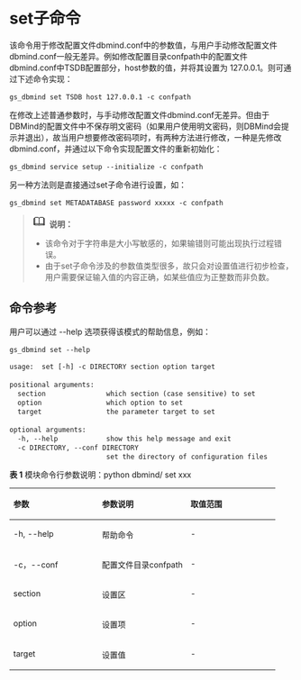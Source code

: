 # set子命令<a name="ZH-CN_TOPIC_0000001199316674"></a>

该命令用于修改配置文件dbmind.conf中的参数值，与用户手动修改配置文件dbmind.conf一般无差异。例如修改配置目录confpath中的配置文件dbmind.conf中TSDB配置部分，host参数的值，并将其设置为 127.0.0.1。则可通过下述命令实现：

```
gs_dbmind set TSDB host 127.0.0.1 -c confpath
```

在修改上述普通参数时，与手动修改配置文件dbmind.conf无差异。但由于DBMind的配置文件中不保存明文密码（如果用户使用明文密码，则DBMind会提示并退出），故当用户想要修改密码项时，有两种方法进行修改，一种是先修改dbmind.conf，并通过以下命令实现配置文件的重新初始化：

```
gs_dbmind service setup --initialize -c confpath
```

另一种方法则是直接通过set子命令进行设置，如：

```
gs_dbmind set METADATABASE password xxxxx -c confpath
```



>![](public_sys-resources/icon-note.png) **说明：** 
>
>+ 该命令对于字符串是大小写敏感的，如果输错则可能出现执行过程错误。
>+ 由于set子命令涉及的参数值类型很多，故只会对设置值进行初步检查，用户需要保证输入值的内容正确，如某些值应为正整数而非负数。

## 命令参考<a name="section1636514213451"></a>

用户可以通过 --help 选项获得该模式的帮助信息，例如：

```
gs_dbmind set --help
```

```
usage:  set [-h] -c DIRECTORY section option target

positional arguments:
  section               which section (case sensitive) to set
  option                which option to set
  target                the parameter target to set

optional arguments:
  -h, --help            show this help message and exit
  -c DIRECTORY, --conf DIRECTORY
                        set the directory of configuration files
```

**表 1**  模块命令行参数说明：python dbmind/ set xxx

<a name="table7211122234813"></a>
<table><thead align="left"><tr id="row3212142264818"><th class="cellrowborder" valign="top" width="33.33333333333333%" id="mcps1.2.4.1.1"><p id="p121217228484"><a name="p121217228484"></a><a name="p121217228484"></a>参数</p>
</th>
<th class="cellrowborder" valign="top" width="33.33333333333333%" id="mcps1.2.4.1.2"><p id="p1521252210488"><a name="p1521252210488"></a><a name="p1521252210488"></a>参数说明</p>
</th>
<th class="cellrowborder" valign="top" width="33.33333333333333%" id="mcps1.2.4.1.3"><p id="p6212222124812"><a name="p6212222124812"></a><a name="p6212222124812"></a>取值范围</p>
</th>
</tr>
</thead>
<tbody><tr id="row5212152216484"><td class="cellrowborder" valign="top" width="33.33333333333333%" headers="mcps1.2.4.1.1 "><p id="p621212223483"><a name="p621212223483"></a><a name="p621212223483"></a>-h, --help</p>
</td>
<td class="cellrowborder" valign="top" width="33.33333333333333%" headers="mcps1.2.4.1.2 "><p id="p021242274820"><a name="p021242274820"></a><a name="p021242274820"></a>帮助命令</p>
</td>
<td class="cellrowborder" valign="top" width="33.33333333333333%" headers="mcps1.2.4.1.3 "><p id="p202121522144814"><a name="p202121522144814"></a><a name="p202121522144814"></a>-</p>
</td>
</tr>
<tr id="row52122229485"><td class="cellrowborder" valign="top" width="33.33333333333333%" headers="mcps1.2.4.1.1 "><p id="p182125225484"><a name="p182125225484"></a><a name="p182125225484"></a>-c，--conf</p>
</td>
<td class="cellrowborder" valign="top" width="33.33333333333333%" headers="mcps1.2.4.1.2 "><p id="p1921242214488"><a name="p1921242214488"></a><a name="p1921242214488"></a>配置文件目录confpath</p>
</td>
<td class="cellrowborder" valign="top" width="33.33333333333333%" headers="mcps1.2.4.1.3 "><p id="p1547014377521"><a name="p1547014377521"></a><a name="p1547014377521"></a>-</p>
</td>
</tr>
<tr id="row122122220489"><td class="cellrowborder" valign="top" width="33.33333333333333%" headers="mcps1.2.4.1.1 "><p id="p457192417553"><a name="p457192417553"></a><a name="p457192417553"></a>section</p>
</td>
<td class="cellrowborder" valign="top" width="33.33333333333333%" headers="mcps1.2.4.1.2 "><p id="p12212192220489"><a name="p12212192220489"></a><a name="p12212192220489"></a>设置区</p>
</td>
<td class="cellrowborder" valign="top" width="33.33333333333333%" headers="mcps1.2.4.1.3 "><p id="p58973412526"><a name="p58973412526"></a><a name="p58973412526"></a>-</p>
</td>
</tr>
<tr id="row7212182211482"><td class="cellrowborder" valign="top" width="33.33333333333333%" headers="mcps1.2.4.1.1 "><p id="p621213221486"><a name="p621213221486"></a><a name="p621213221486"></a>option</p>
</td>
<td class="cellrowborder" valign="top" width="33.33333333333333%" headers="mcps1.2.4.1.2 "><p id="p162129229482"><a name="p162129229482"></a><a name="p162129229482"></a>设置项</p>
</td>
<td class="cellrowborder" valign="top" width="33.33333333333333%" headers="mcps1.2.4.1.3 "><p id="p5891434145218"><a name="p5891434145218"></a><a name="p5891434145218"></a>-</p>
</td>
</tr>
<tr id="row121262294818"><td class="cellrowborder" valign="top" width="33.33333333333333%" headers="mcps1.2.4.1.1 "><p id="p191851941105514"><a name="p191851941105514"></a><a name="p191851941105514"></a>target</p>
</td>
<td class="cellrowborder" valign="top" width="33.33333333333333%" headers="mcps1.2.4.1.2 "><p id="p6212322164815"><a name="p6212322164815"></a><a name="p6212322164815"></a>设置值</p>
</td>
<td class="cellrowborder" valign="top" width="33.33333333333333%" headers="mcps1.2.4.1.3 "><p id="p98753475217"><a name="p98753475217"></a><a name="p98753475217"></a>-</p>
</td>
</tr>
</tbody>
</table>

